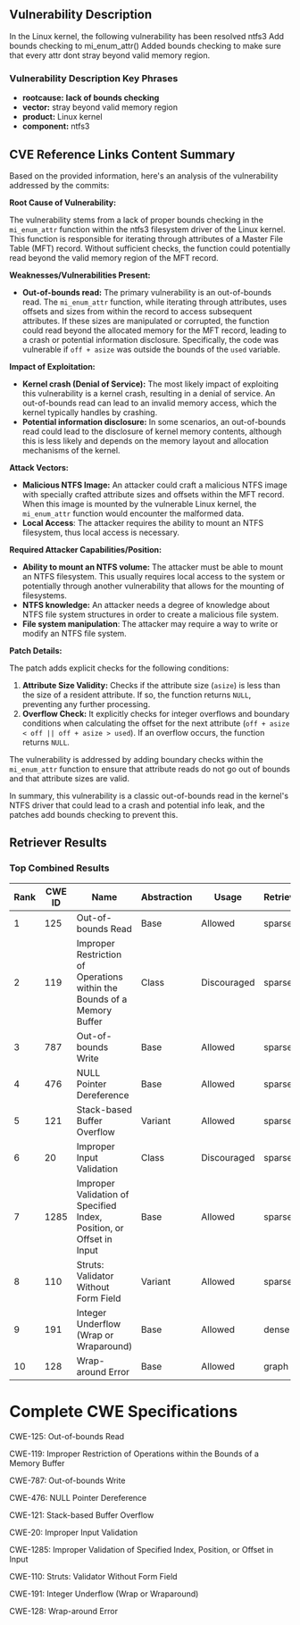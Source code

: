 ## Vulnerability Description
In the Linux kernel, the following vulnerability has been resolved ntfs3 Add bounds checking to mi_enum_attr() Added bounds checking to make sure that every attr dont stray beyond valid memory region.

### Vulnerability Description Key Phrases
- **rootcause:** **lack of bounds checking**
- **vector:** stray beyond valid memory region
- **product:** Linux kernel
- **component:** ntfs3

## CVE Reference Links Content Summary
Based on the provided information, here's an analysis of the vulnerability addressed by the commits:

**Root Cause of Vulnerability:**

The vulnerability stems from a lack of proper bounds checking in the `mi_enum_attr` function within the ntfs3 filesystem driver of the Linux kernel. This function is responsible for iterating through attributes of a Master File Table (MFT) record.  Without sufficient checks, the function could potentially read beyond the valid memory region of the MFT record.

**Weaknesses/Vulnerabilities Present:**

*   **Out-of-bounds read:** The primary vulnerability is an out-of-bounds read.  The `mi_enum_attr` function, while iterating through attributes, uses offsets and sizes from within the record to access subsequent attributes. If these sizes are manipulated or corrupted, the function could read beyond the allocated memory for the MFT record, leading to a crash or potential information disclosure. Specifically, the code was vulnerable if `off + asize` was outside the bounds of the `used` variable.

**Impact of Exploitation:**

*   **Kernel crash (Denial of Service):**  The most likely impact of exploiting this vulnerability is a kernel crash, resulting in a denial of service. An out-of-bounds read can lead to an invalid memory access, which the kernel typically handles by crashing.
*   **Potential information disclosure:** In some scenarios, an out-of-bounds read could lead to the disclosure of kernel memory contents, although this is less likely and depends on the memory layout and allocation mechanisms of the kernel.

**Attack Vectors:**

*   **Malicious NTFS Image:** An attacker could craft a malicious NTFS image with specially crafted attribute sizes and offsets within the MFT record. When this image is mounted by the vulnerable Linux kernel, the `mi_enum_attr` function would encounter the malformed data.
*   **Local Access**: The attacker requires the ability to mount an NTFS filesystem, thus local access is necessary.

**Required Attacker Capabilities/Position:**

*   **Ability to mount an NTFS volume:** The attacker must be able to mount an NTFS filesystem. This usually requires local access to the system or potentially through another vulnerability that allows for the mounting of filesystems.
*   **NTFS knowledge:** An attacker needs a degree of knowledge about NTFS file system structures in order to create a malicious file system.
*   **File system manipulation**: The attacker may require a way to write or modify an NTFS file system.

**Patch Details:**

The patch adds explicit checks for the following conditions:

1.  **Attribute Size Validity:** Checks if the attribute size (`asize`) is less than the size of a resident attribute. If so, the function returns `NULL`, preventing any further processing.
2.  **Overflow Check:** It explicitly checks for integer overflows and boundary conditions when calculating the offset for the next attribute (`off + asize < off || off + asize > used`). If an overflow occurs, the function returns `NULL`.

The vulnerability is addressed by adding boundary checks within the `mi_enum_attr` function to ensure that attribute reads do not go out of bounds and that attribute sizes are valid.

In summary, this vulnerability is a classic out-of-bounds read in the kernel's NTFS driver that could lead to a crash and potential info leak, and the patches add bounds checking to prevent this.

## Retriever Results

### Top Combined Results

| Rank | CWE ID | Name | Abstraction | Usage  | Retrievers | Individual Scores |
|------|--------|------|-------------|-------|------------|-------------------|
| 1 | 125 | Out-of-bounds Read | Base | Allowed | sparse | 0.195 |
| 2 | 119 | Improper Restriction of Operations within the Bounds of a Memory Buffer | Class | Discouraged | sparse | 0.186 |
| 3 | 787 | Out-of-bounds Write | Base | Allowed | sparse | 0.175 |
| 4 | 476 | NULL Pointer Dereference | Base | Allowed | sparse | 0.167 |
| 5 | 121 | Stack-based Buffer Overflow | Variant | Allowed | sparse | 0.162 |
| 6 | 20 | Improper Input Validation | Class | Discouraged | sparse | 0.160 |
| 7 | 1285 | Improper Validation of Specified Index, Position, or Offset in Input | Base | Allowed | sparse | 0.159 |
| 8 | 110 | Struts: Validator Without Form Field | Variant | Allowed | sparse | 0.158 |
| 9 | 191 | Integer Underflow (Wrap or Wraparound) | Base | Allowed | dense | 0.521 |
| 10 | 128 | Wrap-around Error | Base | Allowed | graph | 0.003 |



# Complete CWE Specifications

CWE-125: Out-of-bounds Read

CWE-119: Improper Restriction of Operations within the Bounds of a Memory Buffer

CWE-787: Out-of-bounds Write

CWE-476: NULL Pointer Dereference

CWE-121: Stack-based Buffer Overflow

CWE-20: Improper Input Validation

CWE-1285: Improper Validation of Specified Index, Position, or Offset in Input

CWE-110: Struts: Validator Without Form Field

CWE-191: Integer Underflow (Wrap or Wraparound)

CWE-128: Wrap-around Error